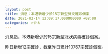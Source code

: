 ```yaml
---
layout: post
title: 消息：本港新增少於15宗新型肺炎確診個案
date: 2021-02-14 12:09:17.000000000 +08:00
categories: rthk
---
```


消息指，本港新增少於15宗新型冠狀病毒確診個案。

昨日新增12宗確診，截至昨日累計10767宗確診個案。
